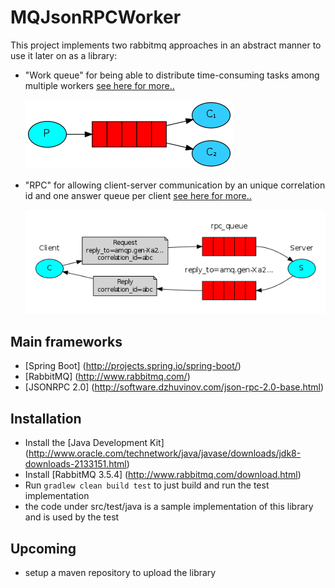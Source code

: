 # MQJsonRPCWorker

This project implements two rabbitmq approaches in an abstract manner to use it later on as a library:

* "Work queue" for being able to distribute time-consuming tasks among multiple workers [see here for more..](http://www.rabbitmq.com/tutorials/tutorial-two-java.html)

  ![RabbitMQ-Work queue](/images/rabbitmq-worker.png)
* "RPC" for allowing client-server communication by an unique correlation id and one answer queue per client [see here for more..](http://www.rabbitmq.com/tutorials/tutorial-six-java.html)

  ![RabbitMQ-RPC](/images/rabbitmq-rpc.png)

## Main frameworks
* [Spring Boot] (http://projects.spring.io/spring-boot/)
* [RabbitMQ] (http://www.rabbitmq.com/)
* [JSONRPC 2.0] (http://software.dzhuvinov.com/json-rpc-2.0-base.html)

## Installation
* Install the [Java Development Kit] (http://www.oracle.com/technetwork/java/javase/downloads/jdk8-downloads-2133151.html)
* Install [RabbitMQ 3.5.4] (http://www.rabbitmq.com/download.html)
* Run `gradlew clean build test` to just build and run the test implementation
* the code under src/test/java is a sample implementation of this library and is used by the test

## Upcoming
* setup a maven repository to upload the library
